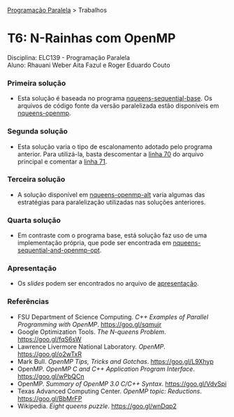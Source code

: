 [Programação Paralela](https://github.com/AndreaInfUFSM/elc139-2018a) > Trabalhos

# T6: N-Rainhas com OpenMP

Disciplina: ELC139 - Programação Paralela <br/>
Aluno: Rhauani Weber Aita Fazul e Roger Eduardo Couto


### Primeira solução

- Esta solução é baseada no programa [nqueens-sequential-base](experiments/nqueens-sequential-base). Os arquivos de código fonte da versão paralelizada estão disponíveis em [nqueens-openmp](experiments/nqueens-openmp).

### Segunda solução

- Esta solução varia o tipo de escalonamento adotado pelo programa anterior. Para utilizá-la, basta descomentar a [linha 70](experiments/nqueens-openmp/main.c#L70) do arquivo principal e comentar a [linha 71](experiments/nqueens-openmp/main.c#L71).

### Terceira solução
	
- A solução disponível em [nqueens-openmp-alt](experiments/nqueens-openmp-alt) varia algumas das estratégias para paralelização utilizadas nas soluções anteriores.

### Quarta solução

- Em contraste com o programa base, está solução faz uso de uma implementação própria, que pode ser encontrada em [nqueens-sequential-and-openmp-opt](experiments/nqueens-sequential-and-openmp-opt).

### Apresentação

- Os _slides_ podem ser encontrados no arquivo de [apresentação](apresentacao.pdf).

### Referências
- FSU Department of Science Computing. <i>C++ Examples of Parallel Programming with OpenMP</i>. https://goo.gl/sqmujr
- Google Optimization Tools. <i>The N-queens Problem</i>. https://goo.gl/fqS6sW 
- Lawrence Livermore National Laboratory. <i>OpenMP</i>. https://goo.gl/o2wTxR
- Mark Bull. <i>OpenMP Tips, Tricks and Gotchas</i>. https://goo.gl/L9Xhyp
- OpenMP. <i>OpenMP C and C++ Application Program Interface</i>. https://goo.gl/wPbQCn
- OpenMP. <i>Summary of OpenMP 3.0 C/C++ Syntax</i>. https://goo.gl/VdvSpi
- Texas Advanced Computing Center. <i>OpenMP topic: Reductions</i>. https://goo.gl/BbMrFP
- Wikipedia. <i>Eight queens puzzle</i>. https://goo.gl/wnDqp2
